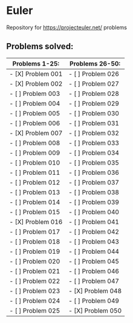 # Euler
Repository for https://projecteuler.net/ problems


## Problems solved:

| Problems 1-25: | Problems 26-50: |
| --- | --- |
| - [X] Problem 001 | - [ ] Problem 026 |
| - [X] Problem 002 | - [ ] Problem 027 |
| - [ ] Problem 003 | - [ ] Problem 028 |
| - [ ] Problem 004 | - [ ] Problem 029 |
| - [ ] Problem 005 | - [ ] Problem 030 |
| - [ ] Problem 006 | - [ ] Problem 031 |
| - [X] Problem 007 | - [ ] Problem 032 |
| - [ ] Problem 008 | - [ ] Problem 033 |
| - [ ] Problem 009 | - [ ] Problem 034 |
| - [ ] Problem 010 | - [ ] Problem 035 |
| - [ ] Problem 011 | - [ ] Problem 036 |
| - [ ] Problem 012 | - [ ] Problem 037 |
| - [ ] Problem 013 | - [ ] Problem 038 |
| - [ ] Problem 014 | - [ ] Problem 039 |
| - [ ] Problem 015 | - [ ] Problem 040 |
| - [X] Problem 016 | - [ ] Problem 041 |
| - [ ] Problem 017 | - [ ] Problem 042 |
| - [ ] Problem 018 | - [ ] Problem 043 |
| - [ ] Problem 019 | - [ ] Problem 044 |
| - [ ] Problem 020 | - [ ] Problem 045 |
| - [ ] Problem 021 | - [ ] Problem 046 |
| - [ ] Problem 022 | - [ ] Problem 047 |
| - [ ] Problem 023 | - [X] Problem 048 |
| - [ ] Problem 024 | - [ ] Problem 049 |
| - [ ] Problem 025 | - [X] Problem 050 |
